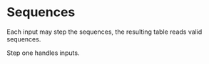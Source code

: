 # Sequences

Each input may step the sequences, the resulting table reads valid sequences.

Step one handles inputs.
